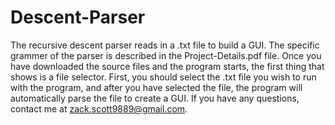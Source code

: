 # Descent-Parser
The recursive descent parser reads in a .txt file to build a GUI. The specific grammer of the parser is described in the Project-Details.pdf file. Once you have downloaded the source files and the program starts, the first thing that shows is a file selector. First, you should select the .txt file you wish to run with the program, and after you have selected the file, the program will automatically parse the file to create a GUI. If you have any questions, contact me at zack.scott9889@gmail.com. 
